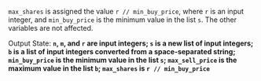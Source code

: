 `max_shares` is assigned the value `r // min_buy_price`, where `r` is an input integer, and `min_buy_price` is the minimum value in the list `s`. The other variables are not affected.

Output State: **`n`, `m`, and `r` are input integers; `s` is a new list of input integers; `b` is a list of input integers converted from a space-separated string; `min_buy_price` is the minimum value in the list `s`; `max_sell_price` is the maximum value in the list `b`; `max_shares` is `r // min_buy_price`**